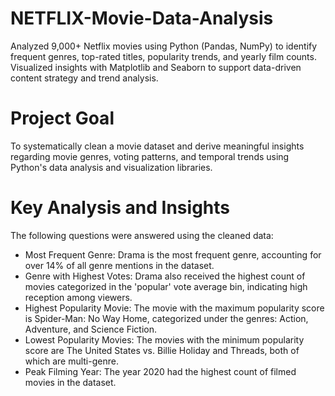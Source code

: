 # NETFLIX-Movie-Data-Analysis
Analyzed 9,000+ Netflix movies using Python (Pandas, NumPy) to identify frequent genres, top-rated titles, popularity trends, and yearly film counts. Visualized insights with Matplotlib and Seaborn to support data-driven content strategy and trend analysis.

# Project Goal
To systematically clean a movie dataset and derive meaningful insights regarding movie genres, voting patterns, and temporal trends using Python's data analysis and visualization libraries.

# Key Analysis and Insights
The following questions were answered using the cleaned data:
- Most Frequent Genre: Drama is the most frequent genre, accounting for over 14% of all genre mentions in the dataset.
- Genre with Highest Votes: Drama also received the highest count of movies categorized in the 'popular' vote average bin, indicating high reception among viewers.
- Highest Popularity Movie: The movie with the maximum popularity score is Spider-Man: No Way Home, categorized under the genres: Action, Adventure, and Science Fiction.
- Lowest Popularity Movies: The movies with the minimum popularity score are The United States vs. Billie Holiday and Threads, both of which are multi-genre.
- Peak Filming Year: The year 2020 had the highest count of filmed movies in the dataset.
